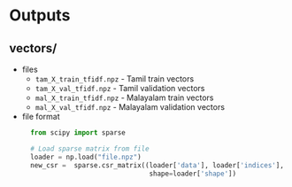 # Outputs

## vectors/
- files
  - `tam_X_train_tfidf.npz` - Tamil train vectors
  - `tam_X_val_tfidf.npz` - Tamil validation vectors
  - `mal_X_train_tfidf.npz` - Malayalam train vectors
  - `mal_X_val_tfidf.npz` - Malayalam validation vectors
- file format
  ```python
    from scipy import sparse

    # Load sparse matrix from file
    loader = np.load("file.npz")
    new_csr =  sparse.csr_matrix((loader['data'], loader['indices'], loader['indptr']),
                                  shape=loader['shape'])
  ```
